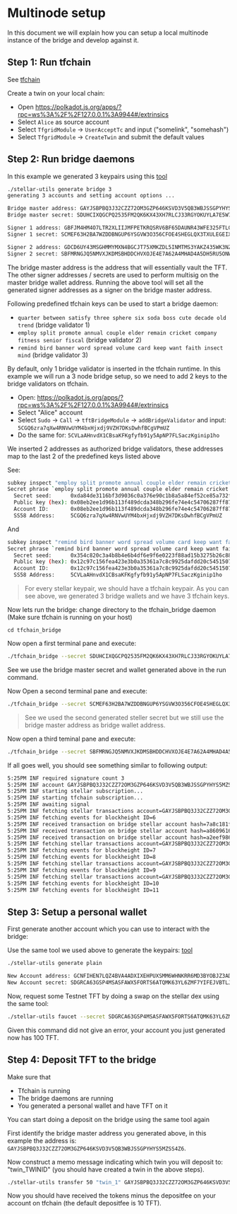 # Multinode setup

In this document we will explain how you can setup a local multinode instance of the bridge and develop against it.

## Step 1: Run tfchain

See [tfchain](https://github.com/threefoldtech/tfchain/blob/development/docs/development/development.md)

Create a twin on your local chain:

- Open https://polkadot.js.org/apps/?rpc=ws%3A%2F%2F127.0.0.1%3A9944#/extrinsics
- Select `Alice` as source account
- Select `TfgridModule` -> `UserAcceptTc` and input ("somelink", "somehash")
- Select `TfgridModule` -> `CreateTwin` and submit the default values

## Step 2: Run bridge daemons

In this example we generated 3 keypairs using this [tool](https://github.com/threefoldfoundation/tft/tree/main/bsc/bridges/stellar/utils)

```sh
./stellar-utils generate bridge 3
generating 3 accounts and setting account options ...

Bridge master address: GAYJSBPBQ3J32CZZ72OM3GZP646KSVD3V5QB3WBJSSGPYHYS5MZSS4Z6
Bridge master secret: SDUHCIXQGCPQ2535FM2QK6KX43XH7RLCJ33RGYOKUYLA7E5W7LPBNEV7

Signer 1 address: GBFJM4HM4O7LTR2XLIIJMFPETKRQSRV6BF65DAUNR43WFE325FTLCURQ
Signer 1 secret: SCMEF63H2BA7WZDDBNGUP6YSGVW3O356CFOE4SHEGLQX3TXULEGEIXSG

Signer 2 address: GDCD6UY43MSGHMMYMXN4BGCJT75XMKZDL5INMTMS3YAKZ435WK3NZ5YH
Signer 2 secret: SBFMRNGJQ5NMVXJKDMSBHDDCHVXOJE4E7A62A4MHAD4A5DH5RU5ONWVK
```

The bridge master address is the address that will essentially vault the TFT. The other signer addresses / secrets are used to perform multisig on the master bridge wallet address. Running the above tool will set all the generated signer addresses as a signer on the bridge master address.

Following predefined tfchain keys can be used to start a bridge daemon:

- `quarter between satisfy three sphere six soda boss cute decade old trend` (bridge validator 1)
- `employ split promote annual couple elder remain cricket company fitness senior fiscal` (bridge validator 2)
- `remind bird banner word spread volume card keep want faith insect mind` (bridge validator 3)

By default, only 1 bridge validator is inserted in the tfchain runtime. In this example we will run a 3 node bridge setup, so we need to add 2 keys to the bridge validators on tfchain.

- Open: https://polkadot.js.org/apps/?rpc=ws%3A%2F%2F127.0.0.1%3A9944#/extrinsics
- Select "Alice" account
- Select `Sudo` -> `Call` -> `tftBridgeModule` -> `addBridgeValidator` and input: `5CGQ6zra7qXw4RNVwUYM4bxHjxdj9VZH7DKsDwhfBCgVPmUZ`
- Do the same for: `5CVLaAHnvdX1CBsaKFKgfyfb91y5ApNP7FLSaczKginip1ho`

We inserted 2 addresses as authorized bridge validators, these addresses map to the last 2 of the predefined keys listed above

See:

```sh
subkey inspect "employ split promote annual couple elder remain cricket company fitness senior fiscal"
Secret phrase `employ split promote annual couple elder remain cricket company fitness senior fiscal` is account:
  Secret seed:      0xda84de3116bf3d9036c0a376e90c1b8a5a84ef52ce85a732fa0ffd0ab2699be6
  Public key (hex): 0x08eb2ee1d96b113f489dcda348b296fe74e4c54706287ff874ac587da7ca0c1f
  Account ID:       0x08eb2ee1d96b113f489dcda348b296fe74e4c54706287ff874ac587da7ca0c1f
  SS58 Address:     5CGQ6zra7qXw4RNVwUYM4bxHjxdj9VZH7DKsDwhfBCgVPmUZ
```

And

```sh
subkey inspect "remind bird banner word spread volume card keep want faith insect mind"
Secret phrase `remind bird banner word spread volume card keep want faith insect mind` is account:
  Secret seed:      0x354c820c3a4b8b4e6b4df6e9f6e0223f88ad15b3275b26c8837cc43cb6c42039
  Public key (hex): 0x12c97c156fea423e3b0a35361a7c8c9925dafdd20c5451507c4725c546224722
  Account ID:       0x12c97c156fea423e3b0a35361a7c8c9925dafdd20c5451507c4725c546224722
  SS58 Address:     5CVLaAHnvdX1CBsaKFKgfyfb91y5ApNP7FLSaczKginip1ho
```

> For every stellar keypair, we should have a tfchain keypair. As you can see above, we generated 3 bridge wallets and we have 3 tfchain keys.

Now lets run the bridge: change directory to the tfchain_bridge daemon (Make sure tfchain is running on your host)

```
cd tfchain_bridge
```

Now open a first terminal pane and execute:

```sh
./tfchain_bridge --secret SDUHCIXQGCPQ2535FM2QK6KX43XH7RLCJ33RGYOKUYLA7E5W7LPBNEV7 --tfchainurl ws://localhost:9944 --tfchainseed "quarter between satisfy three sphere six soda boss cute decade old trend" --bridgewallet GAYJSBPBQ3J32CZZ72OM3GZP646KSVD3V5QB3WBJSSGPYHYS5MZSS4Z6 --persistency ./signer1.json --network testnet
```

See we use the bridge master secret and wallet generated above in the run command.

Now Open a second terminal pane and execute:

```sh
./tfchain_bridge --secret SCMEF63H2BA7WZDDBNGUP6YSGVW3O356CFOE4SHEGLQX3TXULEGEIXSG --tfchainurl ws://localhost:9944 --tfchainseed "employ split promote annual couple elder remain cricket company fitness senior fiscal" --bridgewallet GAYJSBPBQ3J32CZZ72OM3GZP646KSVD3V5QB3WBJSSGPYHYS5MZSS4Z6 --persistency ./signer2.json --network testnet
```

> See we used the second generated steller secret but we still use the bridge master address as bridge wallet address.

Now open a third teminal pane and execute:

```sh
./tfchain_bridge --secret SBFMRNGJQ5NMVXJKDMSBHDDCHVXOJE4E7A62A4MHAD4A5DH5RU5ONWVK --tfchainurl ws://localhost:9944 --tfchainseed "employ split promote annual couple elder remain cricket company fitness senior fiscal" --bridgewallet GAYJSBPBQ3J32CZZ72OM3GZP646KSVD3V5QB3WBJSSGPYHYS5MZSS4Z6 --persistency ./signer3.json --network testnet
```

If all goes well, you should see something similar to following output:

```sh
5:25PM INF required signature count 3
5:25PM INF account GAYJSBPBQ3J32CZZ72OM3GZP646KSVD3V5QB3WBJSSGPYHYS5MZSS4Z6 loaded with sequence number 4328279062347778
5:25PM INF starting stellar subscription...
5:25PM INF starting tfchain subscription...
5:25PM INF awaiting signal
5:25PM INF fetching stellar transactions account=GAYJSBPBQ3J32CZZ72OM3GZP646KSVD3V5QB3WBJSSGPYHYS5MZSS4Z6 cursor=0 horizon=https://horizon-testnet.stellar.org/
5:25PM INF fetching events for blockheight ID=6
5:25PM INF received transaction on bridge stellar account hash=7a8c181f5e738ffeb68dda6518adf3ce4cf99777a4bd98a43dfed38ca0f99912
5:25PM INF received transaction on bridge stellar account hash=a8609616ac84f57eeadae8e6cde88025d0ab2ecbe8f1c70c7162b7548f20ae9a
5:25PM INF received transaction on bridge stellar account hash=a2eef986828038570a56314801626ee53e141408f0fc3c3eb96cca62fae81436
5:25PM INF fetching stellar transactions account=GAYJSBPBQ3J32CZZ72OM3GZP646KSVD3V5QB3WBJSSGPYHYS5MZSS4Z6 cursor=4328296242225152 horizon=https://horizon-testnet.stellar.org/
5:25PM INF fetching events for blockheight ID=7
5:25PM INF fetching events for blockheight ID=8
5:25PM INF fetching stellar transactions account=GAYJSBPBQ3J32CZZ72OM3GZP646KSVD3V5QB3WBJSSGPYHYS5MZSS4Z6 cursor=4328296242225152 horizon=https://horizon-testnet.stellar.org/
5:25PM INF fetching events for blockheight ID=9
5:25PM INF fetching stellar transactions account=GAYJSBPBQ3J32CZZ72OM3GZP646KSVD3V5QB3WBJSSGPYHYS5MZSS4Z6 cursor=4328296242225152 horizon=https://horizon-testnet.stellar.org/
5:25PM INF fetching events for blockheight ID=10
5:25PM INF fetching events for blockheight ID=11
```

## Step 3: Setup a personal wallet

First generate another account which you can use to interact with the bridge:

Use the same tool we used above to generate the keypairs: [tool](https://github.com/threefoldfoundation/tft/tree/main/bsc/bridges/stellar/utils)

```sh
./stellar-utils generate plain

New Account address: GCNFIHEN7LQZ4BVA4ADXIXEHPUXSMM6WHNKRR6MD3BYOBJZ3ADUW44TK
New Account secret: SDGRCA63GSP4MSASFAWX5FORTS6ATQMK63YL6ZMF7YIFEJVBTLJDJA3M
```

Now, request some Testnet TFT by doing a swap on the stellar dex using the same tool:

```sh
./stellar-utils faucet --secret SDGRCA63GSP4MSASFAWX5FORTS6ATQMK63YL6ZMF7YIFEJVBTLJDJA3M
```

Given this command did not give an error, your account you just generated now has 100 TFT.

## Step 4: Deposit TFT to the bridge

Make sure that

- Tfchain is running
- The bridge daemons are running
- You generated a personal wallet and have TFT on it

You can start doing a deposit on the bridge using the same tool again

First identify the bridge master address you generated above, in this example the address is: `GAYJSBPBQ3J32CZZ72OM3GZP646KSVD3V5QB3WBJSSGPYHYS5MZSS4Z6`.

Now construct a memo message indicating which twin you will deposit to: "twin_TWINID" (you should have created a twin in the above steps).

```sh
./stellar-utils transfer 50 "twin_1" GAYJSBPBQ3J32CZZ72OM3GZP646KSVD3V5QB3WBJSSGPYHYS5MZSS4Z6 --secret SDGRCA63GSP4MSASFAWX5FORTS6ATQMK63YL6ZMF7YIFEJVBTLJDJA3M
```

Now you should have received the tokens minus the depositfee on your account on tfchain (the default depositfee is 10 TFT).
